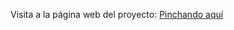 Visita a la página web del proyecto: [Pinchando aquí](https://blastinfo.000webhostapp.com/index.html)
